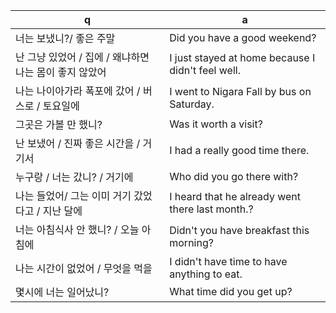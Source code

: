 q  | a
--- | ---
너는 보냈니?/ 좋은 주말						| Did you have a good weekend?
난 그냥 있었어 / 집에 / 왜냐하면 나는 몸이 좋지 않았어		| I just stayed at home because I didn't feel well.
나는 나이아가라 폭포에 갔어 / 버스로 / 토요일에			| I went to Nigara Fall by bus on Saturday.
그곳은 가볼 만 했니?						| Was it worth a visit?
난 보냈어 / 진짜 좋은 시간을 / 거기서				| I had a really good time there.
누구랑 / 너는 갔니? / 거기에					| Who did you go there with?
나는 들었어/ 그는 이미 거기 갔었다고 / 지난 달에		| I heard that he already went there last month.?
너는 아침식사 안 했니? / 오늘 아침에				| Didn't you have breakfast this morning?
나는 시간이 없었어 / 무엇을 먹을				| I didn't have time to have anything to eat.
몇시에 너는 일어났니?						| What time did you get up?
